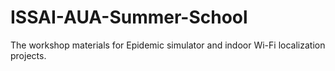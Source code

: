 # ISSAI-AUA-Summer-School
The workshop materials for Epidemic simulator and indoor Wi-Fi localization projects.

